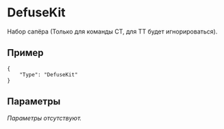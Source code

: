 # DefuseKit

Набор сапёра (Только для команды CT, для TT будет игнорироваться).

## Пример

```jsonc
{
    "Type": "DefuseKit"
}
```

## Параметры

_Параметры отсутствуют._
